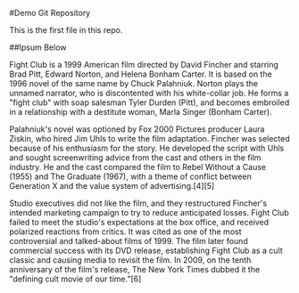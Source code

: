 #Demo Git Repository

This is the first file in this repo.

##Ipsum Below

Fight Club is a 1999 American film directed by David Fincher and starring Brad Pitt, Edward Norton, and Helena Bonham Carter. It is based on the 1996 novel of the same name by Chuck Palahniuk. Norton plays the unnamed narrator, who is discontented with his white-collar job. He forms a "fight club" with soap salesman Tyler Durden (Pitt), and becomes embroiled in a relationship with a destitute woman, Marla Singer (Bonham Carter).

Palahniuk's novel was optioned by Fox 2000 Pictures producer Laura Ziskin, who hired Jim Uhls to write the film adaptation. Fincher was selected because of his enthusiasm for the story. He developed the script with Uhls and sought screenwriting advice from the cast and others in the film industry. He and the cast compared the film to Rebel Without a Cause (1955) and The Graduate (1967), with a theme of conflict between Generation X and the value system of advertising.[4][5]

Studio executives did not like the film, and they restructured Fincher's intended marketing campaign to try to reduce anticipated losses. Fight Club failed to meet the studio's expectations at the box office, and received polarized reactions from critics. It was cited as one of the most controversial and talked-about films of 1999. The film later found commercial success with its DVD release, establishing Fight Club as a cult classic and causing media to revisit the film. In 2009, on the tenth anniversary of the film's release, The New York Times dubbed it the "defining cult movie of our time."[6]

